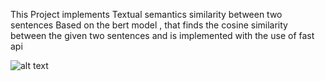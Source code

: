 This Project implements Textual semantics similarity between two sentences Based on the bert model , that finds
the cosine similarity between the given two sentences and is implemented with the use of fast api

![alt text](https://github.com/[dungeonmastae]/[semantic-similarity]/blob/[master]/Capture.PNG?raw=true)
